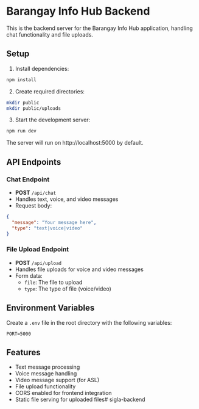 # Barangay Info Hub Backend

This is the backend server for the Barangay Info Hub application, handling chat functionality and file uploads.

## Setup

1. Install dependencies:
```bash
npm install
```

2. Create required directories:
```bash
mkdir public
mkdir public/uploads
```

3. Start the development server:
```bash
npm run dev
```

The server will run on http://localhost:5000 by default.

## API Endpoints

### Chat Endpoint
- **POST** `/api/chat`
- Handles text, voice, and video messages
- Request body:
```json
{
  "message": "Your message here",
  "type": "text|voice|video"
}
```

### File Upload Endpoint
- **POST** `/api/upload`
- Handles file uploads for voice and video messages
- Form data:
  - `file`: The file to upload
  - `type`: The type of file (voice/video)

## Environment Variables

Create a `.env` file in the root directory with the following variables:
```
PORT=5000
```

## Features

- Text message processing
- Voice message handling
- Video message support (for ASL)
- File upload functionality
- CORS enabled for frontend integration
- Static file serving for uploaded files#   s i g l a - b a c k e n d  
 